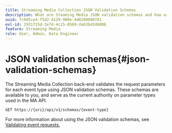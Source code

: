 ```yaml
---
title: Streaming Media Collection JSON Validation Schemas
description: What are Steaming Media JSON validation schemas and how are they used to determine the correct request body parameters for each type of event.
uuid: 7c9d5ce4-f5d2-4129-900e-4d02800907d1
exl-id: 2931715d-2e7d-4c15-8569-da63b43d6006
feature: Streaming Media
role: User, Admin, Data Engineer
---
```

# JSON validation schemas{#json-validation-schemas}

The Streaming Media Collection back-end validates the request parameters for each event type using JSON validation schemas. These schemas are available to you, and serve as the current authority on parameter types used in the MA API.

`GET https://{uri}/api/v1/schemas/{event-type}`

For more information about using the JSON validation schemas, see [Validating event requests.](../mc-api-impl/mc-api-validate-reqs.md)
